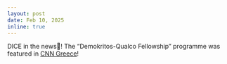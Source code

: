 ```yaml
---
layout: post
date: Feb 10, 2025
inline: true
---
```


DICE in the news📰! The “Demokritos-Qualco Fellowship” programme was featured in [CNN Greece](https://www.cnn.gr/oikonomia/nea-tis-agoras/story/461848/demokritos-qualco-fellowship-programme-i-synergasia-pou-proothei-tin-anaptyksi-tou-fintech-stin-ellada)!